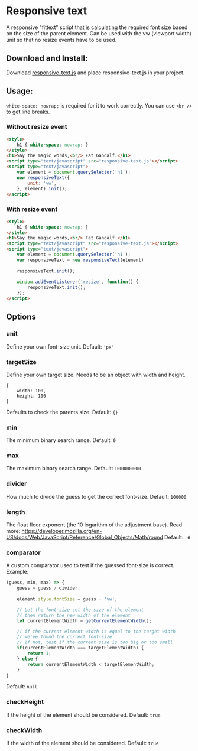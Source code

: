 # Responsive text

A responsive "fittext" script that is calculating the required font size based on the size of the parent element. Can be used with the vw (viewport width) unit so that no resize events have to be used.

## Download and Install:
Download [responsive-text.js](https://raw.githubusercontent.com/PatrikElfstrom/responsive-text/master/dist/responsive-text.js) and place responsive-text.js in your project.

## Usage:
`white-space: nowrap;` is required for it to work correctly. You can use `<br />` to get line breaks.

### Without resize event
```html
<style>
    h1 { white-space: nowrap; }
</style>
<h1>Say the magic words,<br/> Fat Gandalf.</h1>
<script type="text/javascript" src="responsive-text.js"></script>
<script type="text/javascript">
    var element = document.querySelector('h1');
    new responsiveText({
        unit: 'vw',
    }, element).init();
</script>
```
### With resize event
```html
<style>
    h1 { white-space: nowrap; }
</style>
<h1>Say the magic words,<br/> Fat Gandalf.</h1>
<script type="text/javascript" src="responsive-text.js"></script>
<script type="text/javascript">
    var element = document.querySelector('h1');
    var responsiveText = new responsiveText(element)
    
    responsiveText.init();
    
    window.addEventListener('resize', function() {
        responsiveText.init();
    });
</script>
```

## Options
### unit
Define your own font-size unit.
Default: `'px'`
### targetSize
Define your own target size.
Needs to be an object with width and height.
```
{
    width: 100, 
    height: 100
}
```
Defaults to check the parents size.
Default: `{}`
### min
The minimum binary search range.
Default: `0`
### max
The maximum binary search range.
Default: `1000000000`
### divider
How much to divide the guess to get the correct font-size.
Default: `100000`
### length
The float floor exponent (the 10 logarithm of the adjustment base).
Read more: https://developer.mozilla.org/en-US/docs/Web/JavaScript/Reference/Global_Objects/Math/round
Default: `-6`
### comparator
A custom comparator used to test if the guessed font-size is correct.
Example:
```JavaScript
(guess, min, max) => {
    guess = guess / divider;
    
    element.style.fontSize = guess + 'vw';

    // Let the font-size set the size of the element
    // then return the new width of the element
    let currentElementWidth = getCurrentElementWidth(); 

    // if the current element width is equal to the target width
    // we've found the correct font-size.
    // If not, test if the current size is too big or too small
    if(currentElementWidth === targetElementWidth) {
        return 1;
    } else {
        return currentElementWidth < targetElementWidth;
    }
}
```
Default: `null`
### checkHeight
If the height of the element should be considered.
Default: `true`
### checkWidth
If the width of the element should be considered.
Default: `true`
